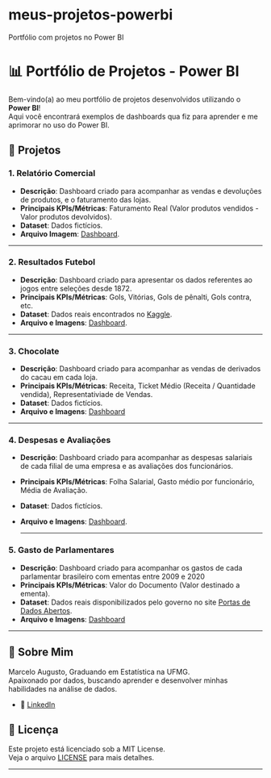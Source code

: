 # meus-projetos-powerbi
Portfólio com projetos no Power BI

# 📊 Portfólio de Projetos - Power BI

Bem-vindo(a) ao meu portfólio de projetos desenvolvidos utilizando o **Power BI**!  
Aqui você encontrará exemplos de dashboards qua fiz para aprender e me aprimorar no uso do Power BI.

## 📂 Projetos

### 1. Relatório Comercial
- **Descrição**: Dashboard criado para acompanhar as vendas e devoluções de produtos, e o faturamento das lojas.
- **Principais KPIs/Métricas**: Faturamento Real (Valor produtos vendidos - Valor produtos devolvidos).
- **Dataset**: Dados fictícios.
- **Arquivo Imagem**: [Dashboard](./Relatório%20Comercial.rar).

---

### 2. Resultados Futebol
- **Descrição**: Dashboard criado para apresentar os dados referentes ao jogos entre seleções desde 1872.
- **Principais KPIs/Métricas**: Gols, Vitórias, Gols de pênalti, Gols contra, etc.
- **Dataset**: Dados reais encontrados no [Kaggle](https://www.kaggle.com/datasets/martj42/international-football-results-from-1872-to-2017).
- **Arquivo e Imagens**: [Dashboard](./Resultados%20Futebol.rar).

---

### 3. Chocolate
- **Descrição**: Dashboard criado para acompanhar as vendas de derivados do cacau em cada loja.
- **Principais KPIs/Métricas**: Receita, Ticket Médio (Receita / Quantidade vendida), Representativiade de Vendas.
- **Dataset**: Dados fictícios.
- **Arquivo e Imagens**: [Dashboard](./Chocolate.rar) 
  
---

### 4. Despesas e Avaliações
- **Descrição**: Dashboard criado para acompanhar as despesas salariais de cada filial de uma empresa e as avaliações dos funcionários.
- **Principais KPIs/Métricas**: Folha Salarial, Gasto médio por funcionário, Média de Avaliação.
- **Dataset**: Dados fictícios.
- **Arquivo e Imagens**: [Dashboard](./Despesas%20e%20Avaliações.rar).

  ---

### 5. Gasto de Parlamentares
- **Descrição**: Dashboard criado para acompanhar os gastos de cada parlamentar brasileiro com ementas entre 2009 e 2020
- **Principais KPIs/Métricas**: Valor do Documento (Valor destinado a ementa).
- **Dataset**: Dados reais disponibilizados pelo governo no site [Portas de Dados Abertos](https://dados.gov.br/dados/conjuntos-dados).
- **Arquivo e Imagens**: [Dashboard](https://drive.google.com/drive/folders/1Qfb8cp-0EOq6kNNkxf0ySALbiMpOyZc6?usp=drive_link) 

---

## 📌 Sobre Mim

Marcelo Augusto, Graduando em Estatística na UFMG.  
Apaixonado por dados, buscando aprender e desenvolver minhas habilidades na análise de dados.

- 🔗 [LinkedIn](www.linkedin.com/in/marcelo-augusto-germano-artur)

## 📜 Licença

Este projeto está licenciado sob a MIT License.  
Veja o arquivo [LICENSE](./LICENSE) para mais detalhes.

---

